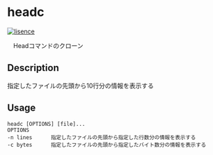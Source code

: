 # headc
[![lisence](https://img.shields.io/badge/License-MIT-green)](https://github.com/i2486174/headc/blob/main/LICENSE)

　Headコマンドのクローン

## Description
指定したファイルの先頭から10行分の情報を表示する

## Usage
```
headc [OPTIONS] [file]...
OPTIONS
-n lines      指定したファイルの先頭から指定した行数分の情報を表示する
-c bytes      指定したファイルの先頭から指定したバイト数分の情報を表示する
```
